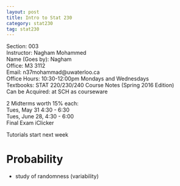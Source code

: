 ```yaml
---
layout: post
title: Intro to Stat 230
category: stat230
tag: stat230
---
```

<div class="text-center">
Section: 003
<br>
Instructor: Nagham Mohammed
<br>
Name (Goes by): Nagham
<br>
Office: M3 3112
<br>
Email: n37mohammad@uwaterloo.ca
<br>
Office Hours:  10:30-12:00pm Mondays and Wednesdays
<br>
Textbooks: STAT 220/230/240 Course Notes (Spring 2016 Edition)
<br>
Can be Acquired: at SCH as courseware
<br>
</div>

2 Midterms worth 15% each: <br>
Tues, May 31 4:30 - 6:30
<br>
Tues, June 28, 4:30 - 6:00
<br>
Final Exam
iClicker

Tutorials start next week

# Probability
- study of randomness (variability)
